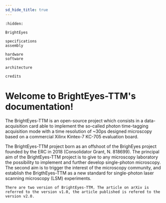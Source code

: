 ```yaml
---
sd_hide_title: true
---
```


```{toctree}
:hidden:

BrightEyes

specifications
assembly

hardware
software

architecture

credits
```

# Welcome to BrightEyes-TTM's documentation!

The BrightEyes-TTM is an open-source project which consists in a data-acquisition card able to implement the so-called photon time-tagging acquisition mode with a time resolution of ~30ps designed microscopy based on a commercial Xilinx Kintex-7 KC-705 evaluation board.

The BrightEyes-TTM project born as an offshoot of the BrighEyes project founded by the ERC in 2018 (Consolidator Grant, N. 818699). The principal aim of the BrightEyes-TTM project is to give to any microscopy laboratory the possibility to implement and further develop single-photon microscopy. The second aim is to trigger the interest of the microscopy community, and establish the BrigthEyes-TTM as a new standard for single-photon laser scanning microscopy (LSM) experiments.

```{note}
There are two version of BrightEyes-TTM. The article on arXiv is referred to the version v1.0, the article published is refered to the version v2.0.
```

